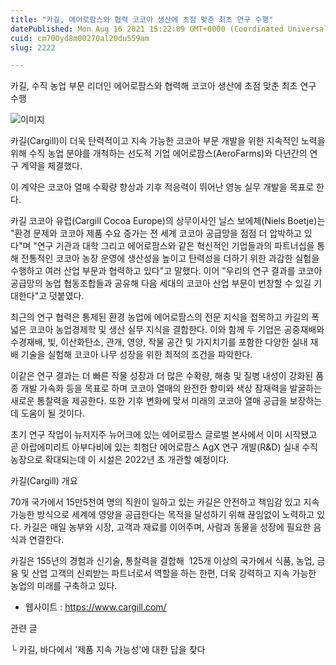 ```yaml
---
title: "카길, 에어로팜스와 협력 코코아 생산에 초점 맞춘 최초 연구 수행"
datePublished: Mon Aug 16 2021 15:22:09 GMT+0000 (Coordinated Universal Time)
cuid: cm700yd8m00270al20du559am
slug: 2222

---
```



카길, 수직 농업 부문 리더인 에어로팜스와 협력해 코코아 생산에 초점 맞춘 최초 연구 수행

![이미지](https://cdn.hashnode.com/res/hashnode/image/upload/v1739250688277/0725f49c-8109-4cd0-bcda-1184b4ff7653.jpeg)

카길(Cargill)이 더욱 탄력적이고 지속 가능한 코코아 부문 개발을 위한 지속적인 노력을 위해 수직 농업 분야를 개척하는 선도적 기업 에어로팜스(AeroFarms)와 다년간의 연구 계약을 체결했다.

이 계약은 코코아 열매 수확량 향상과 기후 적응력이 뛰어난 영농 실무 개발을 목표로 한다.

카길 코코아 유럽(Cargill Cocoa Europe)의 상무이사인 닐스 보에체(Niels Boetje)는 "환경 문제와 코코아 제품 수요 증가는 전 세계 코코아 공급망을 점점 더 압박하고 있다"며 "연구 기관과 대학 그리고 에어로팜스와 같은 혁신적인 기업들과의 파트너십을 통해 전통적인 코코아 농장 운영에 생산성을 높이고 탄력성을 더하기 위한 과감한 실험을 수행하고 여러 산업 부문과 협력하고 있다"고 말했다. 이어 "우리의 연구 결과를 코코아 공급망의 농업 협동조합들과 공유해 다음 세대의 코코아 산업 부문이 번창할 수 있길 기대한다"고 덧붙였다.

최근의 연구 협력은 통제된 환경 농업에 에어로팜스의 전문 지식을 접목하고 카길의 폭넓은 코코아 농업경제학 및 생산 실무 지식을 결합한다. 이와 함께 두 기업은 공중재배와 수경재배, 빛, 이산화탄소, 관개, 영양, 작물 공간 및 가지치기를 포함한 다양한 실내 재배 기술을 실험해 코코아 나무 성장을 위한 최적의 조건을 파악한다.

이같은 연구 결과는 더 빠른 작물 성장과 더 많은 수확량, 해충 및 질병 내성이 강화된 품종 개발 가속화 등을 목표로 하며 코코아 열매의 완전한 향미와 색상 잠재력을 발굴하는 새로운 통찰력을 제공한다. 또한 기후 변화에 맞서 미래의 코코아 열매 공급을 보장하는데 도움이 될 것이다.

초기 연구 작업이 뉴저지주 뉴어크에 있는 에어로팜스 글로벌 본사에서 이미 시작됐고 곧 아랍에미리트 아부다비에 있는 최첨단 에어로팜스 AgX 연구 개발(R&D) 실내 수직 농장으로 확대되는데 이 시설은 2022년 초 개관할 예정이다.

카길(Cargill) 개요

70개 국가에서 15만5천여 명의 직원이 일하고 있는 카길은 안전하고 책임감 있고 지속 가능한 방식으로 세계에 영양을 공급한다는 목적을 달성하기 위해 끊임없이 노력하고 있다. 카길은 매일 농부와 시장, 고객과 재료를 이어주며, 사람과 동물을 성장에 필요한 음식과 연결한다.

카길은 155년의 경험과 신기술, 통찰력을 결합해  125개 이상의 국가에서 식품, 농업, 금융 및 산업 고객의 신뢰받는 파트너로서 역할을 하는 한편, 더욱 강력하고 지속 가능한 농업의 미래를 구축하고 있다.

- 웹사이트 : https://www.cargill.com/

관련 글

└ 카길, 바다에서 '제품 지속 가능성'에 대한 답을 찾다